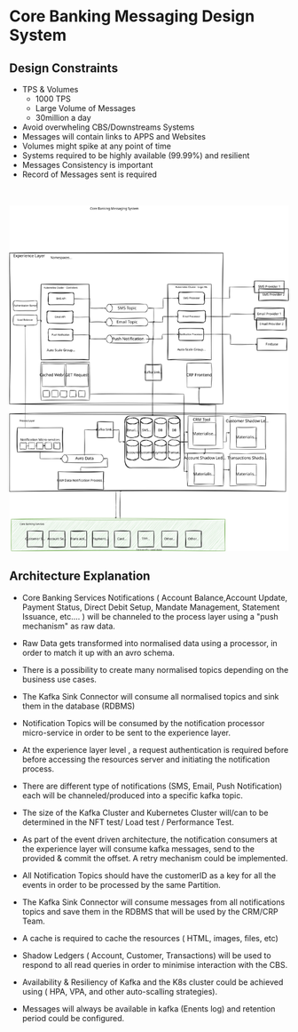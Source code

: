 # Core Banking Messaging Design System

## Design Constraints
* TPS & Volumes
    * 1000 TPS 
    * Large Volume of Messages
    * 30million a day
* Avoid overwheling CBS/Downstreams Systems
* Messages will contain links to APPS and Websites
* Volumes might spike at any point of time
* Systems required to be highly available (99.99%) and resilient
* Messages Consistency is important 
* Record of Messages sent is required

<br><br>
<img src="./design/messaging_system_final.drawio.svg">

## Architecture Explanation
* Core Banking Services Notifications ( Account Balance,Account Update, Payment Status, Direct Debit Setup, Mandate Management, Statement Issuance, etc.... ) will be channeled to the process layer using a "push mechanism" as raw data.

* Raw Data gets transformed into normalised data using a processor, in order to match it up with an avro schema.

* There is a possibility to create many normalised topics depending on the business use cases.

* The Kafka Sink Connector will consume all normalised topics and sink them in the database (RDBMS)

* Notification Topics will be consumed by the notification processor micro-service in order to be sent to the experience layer.

* At the experience layer level , a request authentication is required before before accessing the resources server and initiating the notification process.

* There are different type of notifications (SMS, Email, Push Notification) each will be channeled/produced into a specific kafka topic.

* The size of the Kafka Cluster and Kubernetes Cluster will/can to be determined in the NFT test/ Load test / Performance Test.

* As part of the event driven architecture, the notification consumers at the experience layer will consume kafka messages, send to the provided &  commit the offset. A retry mechanism could be implemented.

* All Notification Topics should have the customerID as a key for all the events in order to be processed by the same Partition.

* The Kafka Sink Connector will consume messages from all notifications topics and save them in the RDBMS that will be used by the CRM/CRP Team.

* A cache is required to cache the resources ( HTML, images, files, etc)

* Shadow Ledgers ( Account, Customer, Transactions) will be used to respond to all read queries in order to minimise interaction with the CBS.

* Availability & Resiliency of Kafka and the K8s cluster could be achieved using ( HPA, VPA, and other auto-scalling strategies).

* Messages will always be available in kafka (Enents log) and retention period could be configured.










